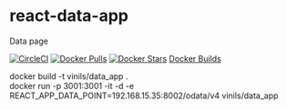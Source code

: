 # react-data-app
Data page

[![CircleCI](https://circleci.com/gh/vinils/react-data-app.svg?style=svg)](https://circleci.com/gh/vinils/react-data-app)
[![Docker Pulls](https://img.shields.io/docker/pulls/vinils/react-data-app.svg)](https://hub.docker.com/r/vinils/react-data-app)
[![Docker Stars](https://img.shields.io/docker/stars/vinils/react-data-app.svg)](https://hub.docker.com/r/vinils/react-data-app)
<a href="https://hub.docker.com/r/vinils/react-data-app/builds" target="_blank">Docker Builds</a>

docker build -t vinils/data_app .<BR>
docker run -p 3001:3001 -it -d -e REACT_APP_DATA_POINT=192.168.15.35:8002/odata/v4 vinils/data_app
